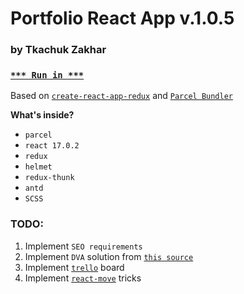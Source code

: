 # Portfolio React App v.1.0.5

### by Tkachuk Zakhar

### [`*** Run in ***`](http://weblogic.com.ua/)

Based on [`create-react-app-redux`](https://github.com/notrab/create-react-app-redux) and [`Parcel Bundler`](https://parceljs.org)

**What's inside?**

-   `parcel`
-   `react 17.0.2`
-   `redux`
-   `helmet`
-   `redux-thunk`
-   `antd`
-   `SCSS`

### TODO:

1. Implement `SEO requirements`
2. Implement `DVA` solution from [`this source`](https://ant.design/docs/react/practical-projects)
3. Implement [`trello`](https://github.com/norberteder/trello) board
4. Implement [`react-move`](https://github.com/react-tools/react-move) tricks
